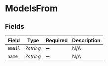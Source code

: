 # ModelsFrom


## Fields

| Field              | Type               | Required           | Description        |
| ------------------ | ------------------ | ------------------ | ------------------ |
| `email`            | *?string*          | :heavy_minus_sign: | N/A                |
| `name`             | *?string*          | :heavy_minus_sign: | N/A                |